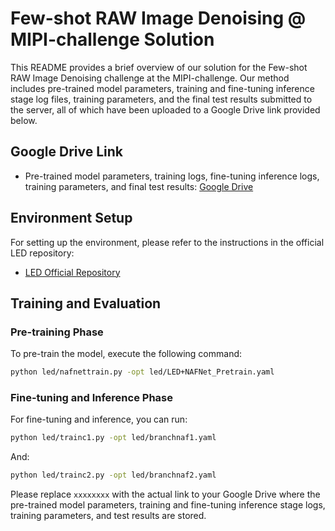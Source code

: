
# Few-shot RAW Image Denoising @ MIPI-challenge Solution

This README provides a brief overview of our solution for the Few-shot RAW Image Denoising challenge at the MIPI-challenge. Our method includes pre-trained model parameters, training and fine-tuning inference stage log files, training parameters, and the final test results submitted to the server, all of which have been uploaded to a Google Drive link provided below.

## Google Drive Link
- Pre-trained model parameters, training logs, fine-tuning inference logs, training parameters, and final test results: [Google Drive](https://drive.google.com/drive/folders/1N4Ql_g2NJ1-6Hph2M8YmDpgCYIFWqRJe?usp=drive_link)

## Environment Setup
For setting up the environment, please refer to the instructions in the official LED repository:
- [LED Official Repository](https://github.com/Srameo/LED)

## Training and Evaluation

### Pre-training Phase
To pre-train the model, execute the following command:
```bash
python led/nafnettrain.py -opt led/LED+NAFNet_Pretrain.yaml
```

### Fine-tuning and Inference Phase
For fine-tuning and inference, you can run:
```bash
python led/trainc1.py -opt led/branchnaf1.yaml
```
And:
```bash
python led/trainc2.py -opt led/branchnaf2.yaml
```

Please replace `xxxxxxxx` with the actual link to your Google Drive where the pre-trained model parameters, training and fine-tuning inference stage logs, training parameters, and test results are stored.
